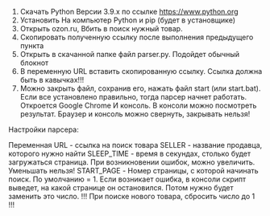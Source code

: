 1. Скачать Python Версии 3.9.x по ссылке https://www.python.org
2. Установить На компьютер Python и pip (будет в установщике)
3. Открыть ozon.ru, Вбить в поиск нужный товар.
4. Скопировать полученную ссылку после выполнения предыдущего пункта
5. Открыть в скачанной папке файл parser.py. Подойдет обычный блокнот
6. В переменную URL вставить скопированную ссылку. Ссылка должна быть в кавычках!!!
7. Можно закрыть файл, сохранив его, нажать файл start (или start.bat). Если все установлено правильно, тогда
парсер начнет работать. Откроется Google Chrome И консоль. В консоли можно посмотреть результат. Браузер и консоль можно свернуть,
закрывать нельзя!

Настройки парсера:

Переменная URL - ссылка на поиск товара
SELLER - название продавца, которого нужно найти
SLEEP_TIME - время в секундах, столько будет загружаться страница. При возникновении ошибок, можно увеличить. Уменьшать нельзя!
START_PAGE - Номер страницы, с которой начинать поиск. По умолчанию = 1. Если возникает ошибка, в консоли скрипт выведет, на какой странице он остановился.
Потом нужно будет заменить это число.
!!! При поиске нового товара, сбросить число до 1 !!!
